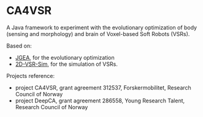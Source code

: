 # CA4VSR

A Java framework to experiment with the evolutionary optimization of body (sensing and morphology) and brain of Voxel-based Soft Robots (VSRs).

Based on:
- [JGEA](https://github.com/ericmedvet/jgea), for the evolutionary optimization
- [2D-VSR-Sim](https://github.com/ericmedvet/2dhmsr), for the simulation of VSRs.

Projects reference:
* project CA4VSR, grant agreement 312537, Forskermobilitet, Research Council of Norway
* project DeepCA, grant agreement 286558, Young Research Talent, Research Council of Norway
